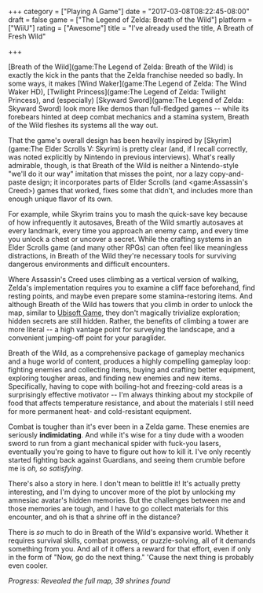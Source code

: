 +++
category = ["Playing A Game"]
date = "2017-03-08T08:22:45-08:00"
draft = false
game = ["The Legend of Zelda: Breath of the Wild"]
platform = ["WiiU"]
rating = ["Awesome"]
title = "I've already used the title, A Breath of Fresh Wild"

+++

[Breath of the Wild](game:The Legend of Zelda: Breath of the Wild) is exactly the kick in the pants that the Zelda franchise needed so badly.  In some ways, it makes [Wind Waker](game:The Legend of Zelda: The Wind Waker HD), [Twilight Princess](game:The Legend of Zelda: Twilight Princess), and (especially) [Skyward Sword](game:The Legend of Zelda: Skyward Sword) look more like demos than full-fledged games -- while its forebears hinted at deep combat mechanics and a stamina system, Breath of the Wild fleshes its systems all the way out.

That the game's overall design has been heavily inspired by [Skyrim](game:The Elder Scrolls V: Skyrim) is pretty clear (and, if I recall correctly, was noted explicitly by Nintendo in previous interviews).  What's really admirable, though, is that Breath of the Wild is neither a Nintendo-style "we'll do it our way" imitation that misses the point, nor a lazy copy-and-paste design; it incorporates parts of Elder Scrolls (and <game:Assassin's Creed>) games that worked, fixes some that didn't, and includes more than enough unique flavor of its own.

For example, while Skyrim trains you to mash the quick-save key because of how infrequently it autosaves, Breath of the Wild smartly autosaves at every landmark, every time you approach an enemy camp, and every time you unlock a chest or uncover a secret.  While the crafting systems in an Elder Scrolls game (and many other RPGs) can often feel like meaningless distractions, in Breath of the Wild they're necessary tools for surviving dangerous environments and difficult encounters.

Where Assassin's Creed uses climbing as a vertical version of walking, Zelda's implementation requires you to examine a cliff face beforehand, find resting points, and maybe even prepare some stamina-restoring items.  And although Breath of the Wild has towers that you climb in order to unlock the map, similar to <a href="http://www.pointandclickbait.com/2014/06/ubisoft-game-review/">Ubisoft Game</a>, they don't magically trivialize exploration; hidden secrets are still hidden.  Rather, the benefits of climbing a tower are more literal -- a high vantage point for surveying the landscape, and a convenient jumping-off point for your paraglider.

Breath of the Wild, as a comprehensive package of gameplay mechanics and a huge world of content, produces a highly compelling gameplay loop: fighting enemies and collecting items, buying and crafting better equipment, exploring tougher areas, and finding new enemies and new items.  Specifically, having to cope with boiling-hot and freezing-cold areas is a surprisingly effective motivator -- I'm always thinking about my stockpile of food that affects temperature resistance, and about the materials I still need for more permanent heat- and cold-resistant equipment.

Combat is tougher than it's ever been in a Zelda game.  These enemies are seriously <b>indimidating</b>.  And while it's wise for a tiny dude with a wooden sword to run from a giant mechanical spider with fuck-you lasers, eventually you're going to have to figure out how to kill it.  I've only recently started fighting back against Guardians, and seeing them crumble before me is <i>oh, so satisfying</i>.

There's also a story in here.  I don't mean to belittle it!  It's actually pretty interesting, and I'm dying to uncover more of the plot by unlocking my amnesiac avatar's hidden memories.  But the challenges between me and those memories are tough, and I have to go collect materials for this encounter, and oh is that a shrine off in the distance?

There is <i>so</i> much to do in Breath of the Wild's expansive world.  Whether it requires survival skills, combat prowess, or puzzle-solving, all of it demands something from you.  And all of it offers a reward for that effort, even if only in the form of "Now, go do the next thing."  'Cause the next thing is probably even cooler.

<i>Progress: Revealed the full map, 39 shrines found</i>

